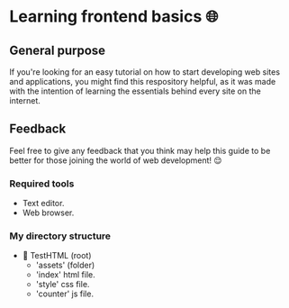 # Learning frontend basics 🌐

## General purpose

If you're looking for an easy tutorial on how to start developing web sites and applications, you might find this respository helpful,
as it was made with the intention of learning the essentials behind every site on the internet.

## Feedback

Feel free to give any feedback that you think may help this guide to be better for those joining the world of web development! 😌

### Required tools

- Text editor.
- Web browser.

### My directory structure
- 📁 TestHTML (root)
    - 'assets' (folder)
    - 'index' html file.
    - 'style' css file.
    - 'counter' js file.